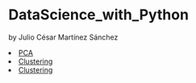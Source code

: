 # DataScience_with_Python
 by Julio César Martínez Sánchez


<li class="masthead__menu-item">
          <a href= "https://nbviewer.org/github/JulioCesarMS/DataScience_with_Python/blob/master/5.-%20MachineLearning/UnsupervisedLearning/1.-%20PCA.ipynb">PCA</a>
</li>

<li class="masthead__menu-item">
          <a href= "https://nbviewer.org/github/JulioCesarMS/DataScience_with_Python/blob/master/5.-%20MachineLearning/UnsupervisedLearning/4.-%20Ejemplo2%20-%20Delitos%20Cometidos%20en%20M%C3%A9xico%202015-2021.ipynb">Clustering</a>
</li>

<li class="masthead__menu-item">
          <a href= "https://nbviewer.org/github/JulioCesarMS/DataScience_with_Python/blob/master/5.-%20MachineLearning/UnsupervisedLearning/4.-%20Ejemplo2%20-%20Delitos%20Cometidos%20en%20M%C3%A9xico%202015-2021.ipynb">Clustering</a>
</li>
